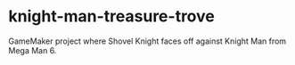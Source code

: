 # knight-man-treasure-trove
GameMaker project where Shovel Knight faces off against Knight Man from Mega Man 6.
